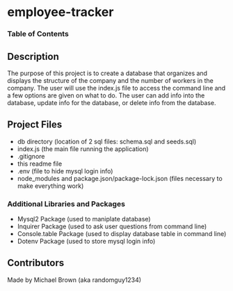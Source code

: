 # employee-tracker

### Table of Contents


## Description
The purpose of this project is to create a database that organizes and displays 
the structure of the company and the number of workers in the company. The user
will use the index.js file to access the command line and a few options are given
on what to do. The user can add info into the database, update info for the 
database, or delete info from the database.

## Project Files
- db directory (location of 2 sql files: schema.sql and seeds.sql)
- index.js (the main file running the application)
- .gitignore
- this readme file
- .env (file to hide mysql login info)
- node_modules and package.json/package-lock.json (files necessary to make everything work)


### Additional Libraries and Packages
- Mysql2 Package (used to maniplate database)
- Inquirer Package (used to ask user questions from command line)
- Console.table Package (used to display database table in command line)
- Dotenv Package (used to store mysql login info)

## Contributors
Made by Michael Brown (aka randomguy1234)
